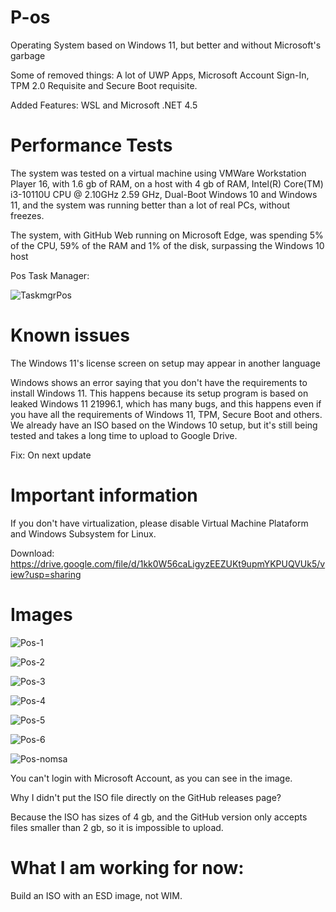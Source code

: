 # P-os
Operating System based on Windows 11, but better and without Microsoft's garbage

Some of removed things: A lot of UWP Apps, Microsoft Account Sign-In, TPM 2.0 Requisite and Secure Boot requisite.

Added Features: WSL and Microsoft .NET 4.5

# Performance Tests
The system was tested on a virtual machine using VMWare Workstation Player 16, with 1.6 gb of RAM, on a host with 4 gb of RAM, Intel(R) Core(TM) i3-10110U CPU @ 2.10GHz   2.59 GHz, Dual-Boot Windows 10 and Windows 11, and the system was running better than a lot of real PCs, without freezes.

The system, with GitHub Web running on Microsoft Edge, was spending 5% of the CPU, 59% of the RAM and 1% of the disk, surpassing the Windows 10 host

Pos Task Manager: 

![TaskmgrPos](https://user-images.githubusercontent.com/78425126/133113160-d595fbb0-c76b-47dc-8aef-cbfc322fdb0d.PNG)


# Known issues

The Windows 11's license screen on setup may appear in another language

Windows shows an error saying that you don't have the requirements to install Windows 11. This happens because its setup program is based on leaked Windows 11 21996.1, which has many bugs, and this happens even if you have all the requirements of Windows 11, TPM, Secure Boot and others. We already have an ISO based on the Windows 10 setup, but it's still being tested and takes a long time to upload to Google Drive.

Fix: On next update

# Important information

If you don't have virtualization, please disable Virtual Machine Plataform and Windows Subsystem for Linux. 

Download: https://drive.google.com/file/d/1kk0W56caLigyzEEZUKt9upmYKPUQVUk5/view?usp=sharing
# Images

![Pos-1](https://user-images.githubusercontent.com/78425126/133007541-928567ce-7bd4-433f-ad41-15025eaad197.PNG)

![Pos-2](https://user-images.githubusercontent.com/78425126/133007555-9d951a22-5c55-4aec-9251-7e33468bce5b.PNG)

![Pos-3](https://user-images.githubusercontent.com/78425126/133007567-0b9ef443-58e1-48a4-bde9-7609417acf83.PNG)

![Pos-4](https://user-images.githubusercontent.com/78425126/133007576-e82e02a4-c5e9-4e47-a36b-b8d8c4a7b2eb.PNG)

![Pos-5](https://user-images.githubusercontent.com/78425126/133007586-af417c5f-db2a-45c6-bf0c-cbed83376284.PNG)

![Pos-6](https://user-images.githubusercontent.com/78425126/133007592-9ba71ce8-9387-4468-ae8f-65e8429d9a0f.PNG)

![Pos-nomsa](https://user-images.githubusercontent.com/78425126/133007609-1e7e2791-6220-4a22-8af3-76756e77dc8e.PNG)

You can't login with Microsoft Account, as you can see in the image.

Why I didn't put the ISO file directly on the GitHub releases page?

Because the ISO has sizes of 4 gb, and the GitHub version only accepts files smaller than 2 gb, so it is impossible to upload.


# What I am working for now:

Build an ISO with an ESD image, not WIM. 
